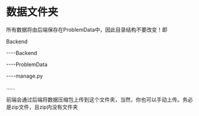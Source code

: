 # 数据文件夹

所有数据将由后端保存在ProblemData中，因此目录结构不要改变！即

Backend

----Backend

----ProblemData

----manage.py

......


前端会通过后端将数据压缩包上传到这个文件夹，当然，你也可以手动上传。务必是zip文件，且zip内没有文件夹